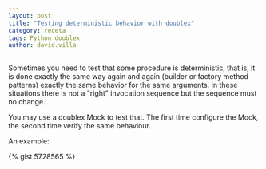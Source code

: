 ```yaml
---
layout: post
title: "Testing deterministic behavior with doublex"
category: receta
tags: Python doublex
author: david.villa
---
```


Sometimes you need to test that some procedure is deterministic, that
is, it is done exactly the same way again and again (builder or
factory method patterns) exactly the same behavior for the same
arguments. In these situations there is not a "right" invocation
sequence but the sequence must no change.

You may use a doublex Mock to test that. The first time configure the
Mock, the second time verify the same behaviour.

<!--more-->

An example:

{% gist 5728565 %}
